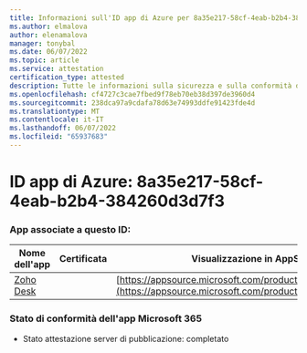 ```yaml
---
title: Informazioni sull'ID app di Azure per 8a35e217-58cf-4eab-b2b4-384260d3d7f3
ms.author: elmalova
author: elenamalova
manager: tonybal
ms.date: 06/07/2022
ms.topic: article
ms.service: attestation
certification_type: attested
description: Tutte le informazioni sulla sicurezza e sulla conformità disponibili per 8a35e217-58cf-4eab-b2b4-384260d3d7f3.
ms.openlocfilehash: cf4727c3cae7fbed9f78eb70eb38d397de3960d4
ms.sourcegitcommit: 238dca97a9cdafa78d63e74993ddfe91423fde4d
ms.translationtype: MT
ms.contentlocale: it-IT
ms.lasthandoff: 06/07/2022
ms.locfileid: "65937683"
---
```

# <a name="azure-app-id-8a35e217-58cf-4eab-b2b4-384260d3d7f3"></a>ID app di Azure: 8a35e217-58cf-4eab-b2b4-384260d3d7f3


### <a name="apps-associated-with-this-id"></a>App associate a questo ID:
| **Nome dell'app** | **Certificata** | **Visualizzazione in AppSource** |
|--------------|---------------|-----------------------|
| [Zoho Desk](../forward/WA104382044.md) |  | [https://appsource.microsoft.com/product/office/WA104382044](https://appsource.microsoft.com/product/office/WA104382044) |

### <a name="microsoft-365-app-compliance-status"></a>Stato di conformità dell'app Microsoft 365
- Stato attestazione server di pubblicazione: completato
